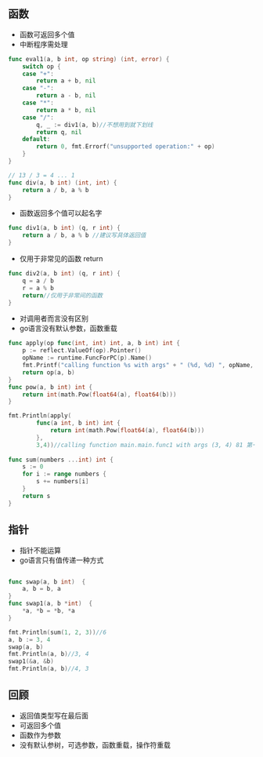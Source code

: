 ## 函数
 - 函数可返回多个值
 - 中断程序需处理
```go
func eval1(a, b int, op string) (int, error) {
	switch op {
	case "+":
		return a + b, nil
	case "-":
		return a - b, nil
	case "*":
		return a * b, nil
	case "/":
		q, _ := div1(a, b)//不想用到就下划线
		return q, nil
	default:
		return 0, fmt.Errorf("unsupported operation:" + op)
	}
}
```

```go
// 13 / 3 = 4 ... 1
func div(a, b int) (int, int) {
	return a / b, a % b
}
```

 - 函数返回多个值可以起名字

```go
func div1(a, b int) (q, r int) {
	return a / b, a % b //建议写具体返回值
}
```

 - 仅用于非常见的函数 return

```go
func div2(a, b int) (q, r int) {
	q = a / b
	r = a % b
	return//仅用于非常间的函数
}
```

 - 对调用者而言没有区别
 - go语言没有默认参数，函数重载

```go
func apply(op func(int, int) int, a, b int) int {
	p := reflect.ValueOf(op).Pointer()
	opName := runtime.FuncForPC(p).Name()
	fmt.Printf("calling function %s with args" + " (%d, %d) ", opName, a, b)
	return op(a, b)
}
func pow(a, b int) int {
	return int(math.Pow(float64(a), float64(b)))
}

fmt.Println(apply(
		func(a int, b int) int {
			return int(math.Pow(float64(a), float64(b)))
		},
		3,4))//calling function main.main.func1 with args (3, 4) 81 第一个main是包名
		
func sum(numbers ...int) int {
	s := 0
	for i := range numbers {
		s += numbers[i]
	}
	return s
}
```
## 指针
 - 指针不能运算
 - go语言只有值传递一种方式

```go

func swap(a, b int)  {
	a, b = b, a
}
func swap1(a, b *int)  {
	*a, *b = *b, *a
}

fmt.Println(sum(1, 2, 3))//6
a, b := 3, 4
swap(a, b)
fmt.Println(a, b)//3, 4
swap1(&a, &b)
fmt.Println(a, b)//4, 3
```

## 回顾

 - 返回值类型写在最后面
 - 可返回多个值
 - 函数作为参数
 - 没有默认参树，可选参数，函数重载，操作符重载
